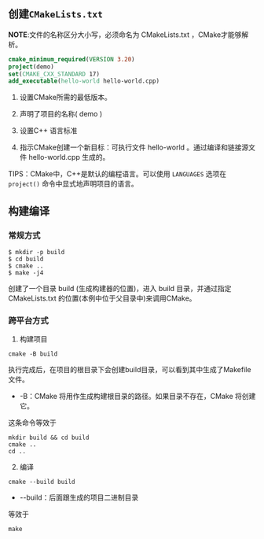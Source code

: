 ## 创建`CMakeLists.txt`

**NOTE**:文件的名称区分大小写，必须命名为 CMakeLists.txt ，CMake才能够解析。

```cmake
cmake_minimum_required(VERSION 3.20)
project(demo)
set(CMAKE_CXX_STANDARD 17)
add_executable(hello-world hello-world.cpp)
```

1. 设置CMake所需的最低版本。

2. 声明了项目的名称( demo )

3. 设置C++ 语言标准

4. 指示CMake创建一个新目标：可执行文件 hello-world 。通过编译和链接源文件 hello-world.cpp 生成的。

TIPS：CMake中，C++是默认的编程语言。可以使用 `LANGUAGES` 选项在 `project()` 命令中显式地声明项目的语言。

## 构建编译

### 常规方式

```shell
$ mkdir -p build
$ cd build
$ cmake ..
$ make -j4
```

创建了一个目录 build (生成构建器的位置)，进入 build 目录，并通过指定 CMakeLists.txt 的位置(本例中位于父目录中)来调用CMake。

### 跨平台方式

1. 构建项目

```shell
cmake -B build
```

执行完成后，在项目的根目录下会创建build目录，可以看到其中生成了Makefile文件。

+ -B：CMake 将用作生成构建根目录的路径。如果目录不存在，CMake 将创建它。

这条命令等效于

```shell
mkdir build && cd build
cmake ..
cd ..
```

2. 编译

```shell
cmake --build build
```

+ --build：后面跟生成的项目二进制目录

等效于

```
make
```

